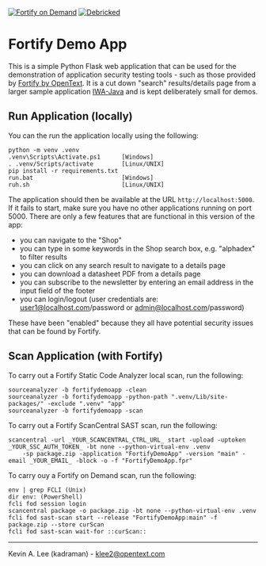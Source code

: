 [![Fortify on Demand](https://github.com/fortify-presales/FortifyDemoApp/actions/workflows/fod.yml/badge.svg)](https://github.com/fortify-presales/FortifyDemoApp/actions/workflows/fod.yml) [![Debricked](https://github.com/fortify-presales/FortifyDemoApp/actions/workflows/debricked.yml/badge.svg)](https://github.com/fortify-presales/FortifyDemoApp/actions/workflows/debricked.yml)

# Fortify Demo App

This is a simple Python Flask web application that can be used for the demonstration of application
security testing tools - such as those provided by [Fortify by OpenText](https://www.microfocus.com/en-us/cyberres/application-security).
It is a cut down "search" results/details page from a larger sample application [IWA-Java](https://github.com/fortify/IWA-Java) 
and is kept deliberately small for demos.

Run Application (locally)
-------------------------

You can the run the application locally using the following:

```
python -m venv .venv
.venv\Scripts\Activate.ps1      [Windows]
. .venv/Scripts/activate        [Linux/UNIX]
pip install -r requirements.txt
run.bat                         [Windows]
ruh.sh                          [Linux/UNIX]
```

The application should then be available at the URL `http://localhost:5000`. If it fails to start,
make sure you have no other applications running on port 5000. There are only a few features that are
functional in this version of the app:

- you can navigate to the "Shop"
- you can type in some keywords in the Shop search box, e.g. "alphadex" to filter results
- you can click on any search result to navigate to a details page
- you can download a datasheet PDF from a details page
- you can subscribe to the newsletter by entering an email address in the input field of the footer
- you can login/logout (user credentials are: user1@localhost.com/password or admin@localhost.com/password)

These have been "enabled" because they all have potential security issues that can be found by Fortify.

Scan Application (with Fortify)
-------------------------------

To carry out a Fortify Static Code Analyzer local scan, run the following:

```
sourceanalyzer -b fortifydemoapp -clean
sourceanalyzer -b fortifydemoapp -python-path ".venv/Lib/site-packages/" -exclude ".venv" "app"
sourceanalyzer -b fortifydemoapp -scan
```

To carry out a Fortify ScanCentral SAST scan, run the following:

```
scancentral -url _YOUR_SCANCENTRAL_CTRL_URL_ start -upload -uptoken _YOUR_SSC_AUTH_TOKEN_ -bt none --python-virtual-env .venv
    -sp package.zip -application "FortifyDemoApp" -version "main" -email _YOUR_EMAIL_ -block -o -f "FortifyDemoApp.fpr"
```

To carry ouy a Fortify on Demand scan, run the following:

```
env | grep FCLI (Unix)
dir env: (PowerShell)
fcli fod session login
scancentral package -o package.zip -bt none --python-virtual-env .venv
fcli fod sast-scan start --release "FortifyDemoApp:main" -f package.zip --store curScan
fcli fod sast-scan wait-for ::curScan::
```

---

Kevin A. Lee (kadraman) - klee2@opentext.com
